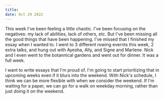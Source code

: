 ```yaml
---
title: 
date: Oct 29 2022
---
```


This week I've been feeling a little chaotic. I've been focusing on the negatives: my lack of abilities, lack of others, etc. But I've been missing all the good things that have been happening. I've missed that I finished my essay when I wanted to. I went to 3 different rowing evernts this week, 2 extra talks, and hung out with Ayesha, Ally, and Signe and Marlene. Nick and I even went to the botannical gardens and went out for dinner. It was a full week. 

I want to write essays that I'm proud of. I'm going to start prioritizing that in upcoming weeks even if it blurs into the weekend. With Nick's schedule, I think we can be more flexible with when we consider the weekend. If I'm waiting for a paper, we can go for a walk on weekday morning, rather than just doing it on the weekend.

